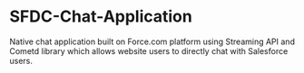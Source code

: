 # SFDC-Chat-Application
Native chat application built on Force.com platform using Streaming API and Cometd library which allows website users to directly chat with Salesforce users.
